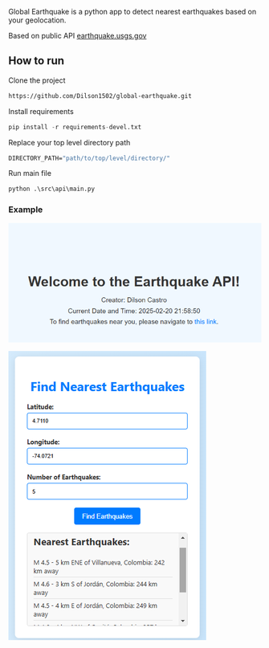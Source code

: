 Global Earthquake is a python app to detect nearest earthquakes based on your geolocation.

Based on public API [earthquake.usgs.gov](https://earthquake.usgs.gov/earthquakes/feed/v1.0/summary/all_month.geojson)

## How to run

Clone the project

```bash
https://github.com/Dilson1502/global-earthquake.git
```

Install requirements
```python
pip install -r requirements-devel.txt
```

Replace your top level directory path
```cmd
DIRECTORY_PATH="path/to/top/level/directory/"
```

Run main file
```python
python .\src\api\main.py
```

### Example

![Home Page](sample-1.png)

![Earthquakes](sample-2.png)

